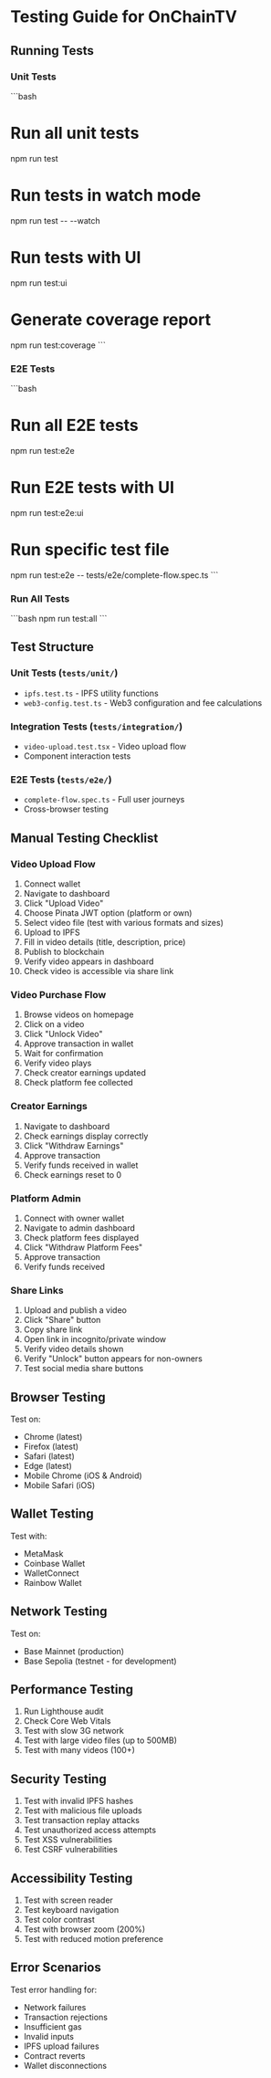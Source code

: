 # Testing Guide for OnChainTV

## Running Tests

### Unit Tests
\`\`\`bash
# Run all unit tests
npm run test

# Run tests in watch mode
npm run test -- --watch

# Run tests with UI
npm run test:ui

# Generate coverage report
npm run test:coverage
\`\`\`

### E2E Tests
\`\`\`bash
# Run all E2E tests
npm run test:e2e

# Run E2E tests with UI
npm run test:e2e:ui

# Run specific test file
npm run test:e2e -- tests/e2e/complete-flow.spec.ts
\`\`\`

### Run All Tests
\`\`\`bash
npm run test:all
\`\`\`

## Test Structure

### Unit Tests (`tests/unit/`)
- `ipfs.test.ts` - IPFS utility functions
- `web3-config.test.ts` - Web3 configuration and fee calculations

### Integration Tests (`tests/integration/`)
- `video-upload.test.tsx` - Video upload flow
- Component interaction tests

### E2E Tests (`tests/e2e/`)
- `complete-flow.spec.ts` - Full user journeys
- Cross-browser testing

## Manual Testing Checklist

### Video Upload Flow
1. Connect wallet
2. Navigate to dashboard
3. Click "Upload Video"
4. Choose Pinata JWT option (platform or own)
5. Select video file (test with various formats and sizes)
6. Upload to IPFS
7. Fill in video details (title, description, price)
8. Publish to blockchain
9. Verify video appears in dashboard
10. Check video is accessible via share link

### Video Purchase Flow
1. Browse videos on homepage
2. Click on a video
3. Click "Unlock Video"
4. Approve transaction in wallet
5. Wait for confirmation
6. Verify video plays
7. Check creator earnings updated
8. Check platform fee collected

### Creator Earnings
1. Navigate to dashboard
2. Check earnings display correctly
3. Click "Withdraw Earnings"
4. Approve transaction
5. Verify funds received in wallet
6. Check earnings reset to 0

### Platform Admin
1. Connect with owner wallet
2. Navigate to admin dashboard
3. Check platform fees displayed
4. Click "Withdraw Platform Fees"
5. Approve transaction
6. Verify funds received

### Share Links
1. Upload and publish a video
2. Click "Share" button
3. Copy share link
4. Open link in incognito/private window
5. Verify video details shown
6. Verify "Unlock" button appears for non-owners
7. Test social media share buttons

## Browser Testing

Test on:
- Chrome (latest)
- Firefox (latest)
- Safari (latest)
- Edge (latest)
- Mobile Chrome (iOS & Android)
- Mobile Safari (iOS)

## Wallet Testing

Test with:
- MetaMask
- Coinbase Wallet
- WalletConnect
- Rainbow Wallet

## Network Testing

Test on:
- Base Mainnet (production)
- Base Sepolia (testnet - for development)

## Performance Testing

1. Run Lighthouse audit
2. Check Core Web Vitals
3. Test with slow 3G network
4. Test with large video files (up to 500MB)
5. Test with many videos (100+)

## Security Testing

1. Test with invalid IPFS hashes
2. Test with malicious file uploads
3. Test transaction replay attacks
4. Test unauthorized access attempts
5. Test XSS vulnerabilities
6. Test CSRF vulnerabilities

## Accessibility Testing

1. Test with screen reader
2. Test keyboard navigation
3. Test color contrast
4. Test with browser zoom (200%)
5. Test with reduced motion preference

## Error Scenarios

Test error handling for:
- Network failures
- Transaction rejections
- Insufficient gas
- Invalid inputs
- IPFS upload failures
- Contract reverts
- Wallet disconnections
